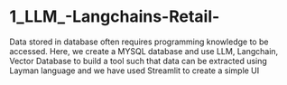 # 1_LLM_-Langchains-Retail-
Data stored in database often requires programming knowledge to be accessed. Here, we create a MYSQL database and use LLM, Langchain, Vector Database to build a tool such that data can be extracted using Layman language and we have used Streamlit to create a simple UI
